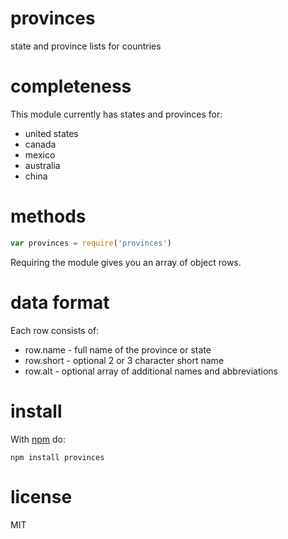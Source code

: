 # provinces

state and province lists for countries

# completeness

This module currently has states and provinces for:

* united states
* canada
* mexico
* australia
* china

# methods

``` js
var provinces = require('provinces')
```

Requiring the module gives you an array of object rows.

# data format

Each row consists of:

* row.name - full name of the province or state
* row.short - optional 2 or 3 character short name
* row.alt - optional array of additional names and abbreviations

# install

With [npm](https://npmjs.org) do:

```
npm install provinces
```

# license

MIT
